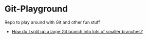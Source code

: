 # Git-Playground

Repo to play around with Git and other fun stuff


* [How do I split up a large Git branch into lots of smaller branches?](https://stackoverflow.com/questions/12540446/how-do-i-split-up-a-large-git-branch-into-lots-of-smaller-branches)